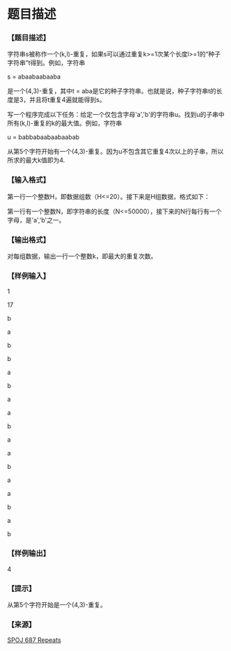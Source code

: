 # 题目描述


<h3>
【题目描述】
</h3>
<p>
字符串s被称作一个(k,l)-重复，如果s可以通过重复k&gt;=1次某个长度l&gt;=1的“种子字符串”t得到。例如，字符串
</p>
<p>
s = abaabaabaaba
</p>
<p>
是一个(4,3)-重复，其中t = aba是它的种子字符串。也就是说，种子字符串t的长度是3，并且将t重复4遍就能得到s。
</p>
<p>
写一个程序完成以下任务：给定一个仅包含字母&#39;a&#39;,&#39;b&#39;的字符串u。找到u的子串中所有(k,l)-重复的k的最大值。例如，字符串
</p>
<p>
u = babbabaabaabaabab
</p>
<p>
从第5个字符开始有一个(4,3)-重复。因为u不包含其它重复4次以上的子串，所以所求的最大k值即为4.
</p>
<h3>
【输入格式】
</h3>
<p>
第一行一个整数H，即数据组数（H&lt;=20）。接下来是H组数据，格式如下：
</p>
<p>
第一行有一个整数N，即字符串的长度（N&lt;=50000），接下来的N行每行有一个字母，是&#39;a&#39;,&#39;b&#39;之一。
</p>
<h3>
【输出格式】
</h3>
<p>
对每组数据，输出一行一个整数k，即最大的重复次数。
</p>
<h3>
【样例输入】
</h3>
<p>
1
</p>
<p>
17
</p>
<p>
b
</p>
<p>
a
</p>
<p>
b
</p>
<p>
b
</p>
<p>
a
</p>
<p>
b
</p>
<p>
a
</p>
<p>
a
</p>
<p>
b
</p>
<p>
a
</p>
<p>
a
</p>
<p>
b
</p>
<p>
a
</p>
<p>
a
</p>
<p>
b
</p>
<p>
a
</p>
<p>
b
</p>
<h3>
【样例输出】
</h3>
<p>
4
</p>
<h3>
【提示】
</h3>
<p>
从第5个字符开始是一个(4,3)-重复。
</p>
<h3>
【来源】
</h3>
<p>
<a href="http://www.spoj.com/problems/REPEATS/" target="_blank">SPOJ 687 Repeats</a> 
</p>
